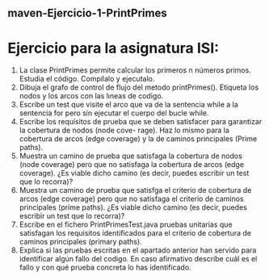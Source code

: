 ## maven-Ejercicio-1-PrintPrimes
# Ejercicio para la asignatura ISI:

1. La clase PrintPrimes permite calcular los primeros n números primos. Estudia el código. Compílalo y
ejecutalo.
2. Dibuja el grafo de control de flujo del metodo printPrimes(). Etiqueta los nodos y los arcos con las lıneas
de codigo.
3. Escribe un test que visite el arco que va de la sentencia while a la sentencia for pero sin ejecutar el cuerpo
del bucle while.
4. Escribe los requisitos de prueba que se deben satisfacer para garantizar la cobertura de nodos (node cove-
rage). Haz lo mismo para la cobertura de arcos (edge coverage) y la de caminos principales (Prime paths).
5. Muestra un camino de prueba que satisfaga la cobertura de nodos (node coverage) pero que no satisfaga
la cobertura de arcos (edge coverage). ¿Es viable dicho camino (es decir, puedes escribir un test que lo
recorra)?
6. Muestra un camino de prueba que satisfga el criterio de cobertura de arcos (edge coverage) pero que no
satisfaga el criterio de caminos principales (prime paths). ¿Es viable dicho camino (es decir, puedes escribir
un test que lo recorra)?
7. Escribe en el fichero PrintPrimesTest.java pruebas unitarias que satisfagan los requisitos identificados
para el criterio de cobertura de caminos principales (primary paths).
8. Explica si las pruebas escritas en el apartado anterior han servido para identificar algún fallo del codigo. En
caso afirmativo describe cuál es el fallo y con qué prueba concreta lo has identificado.
